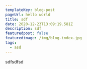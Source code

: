 ```yaml
---
templateKey: blog-post
pageUrl: hello world
title: sdf
date: 2020-12-23T13:09:19.581Z
description: sdf
featuredpost: false
featuredimage: /img/blog-index.jpg
tags:
  - asd
---
```

sdfsdfsd